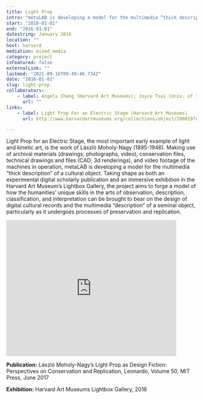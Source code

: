 ```yaml
---
title: Light Prop
intro: "metaLAB is developing a model for the multimedia “thick description” of a cultural object\t&#58; <em>Light Prop for an Electric Stage</em>, the work of László Moholy-Nagy (1895-1946) and an early example of light and kinetic art."
start: "2016-01-01"
end: "2016-01-01"
datestring: January 2016
location: ""
host: harvard
mediation: mixed_media
category: project
isFeatured: false
externalLink: ""
lastmod: "2021-09-16T09:49:46.734Z"
date: "2016-01-01"
slug: light-prop
collaborators:
    - label: Angela Chang (Harvard Art Museums); Joyce Tsai (Univ. of Iowa)
      url: ""
links:
    - label: Light Prop For an Electric Stage (Harvard Art Museums)
      url: http://www.harvardartmuseums.org/collections/object/299819?q=light+prop

---
```

Light Prop for an Electric Stage, the most important early example of light and kinetic art, is the work of László Moholy-Nagy (1895-1946). Making use of archival materials (drawings, photographs, video), conservation files, technical drawings and files (CAD; 3d renderings), and video footage of the machines in operation, metaLAB is developing a model for the multimedia “thick description” of a cultural object. Taking shape as both an experimental digital scholarly publication and an immersive exhibition in the Harvard Art Museum’s Lightbox Gallery, the project aims to forge a model of how the humanities’ unique skills in the arts of observation, description, classification, and interpretation can be brought to bear on the design of digital cultural records and the multimedia “description” of a seminal object, particularly as it undergoes processes of preservation and replication.

<iframe src="https://player.vimeo.com/video/174445269" width="450" height="360" frameborder="0" allow="autoplay; fullscreen" allowfullscreen></iframe>

**Publication:**
László Moholy-Nagy’s Light Prop as Design Fiction: Perspectives on Conservation and Replication, Leonardo, Volume 50, MIT Press, June 2017

**Exhibition:**
Harvard Art Museums Lightbox Gallery, 2016